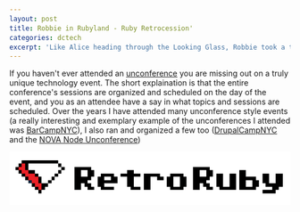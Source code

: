 ```yaml
---
layout: post
title: Robbie in Rubyland - Ruby Retrocession'
categories: dctech
excerpt: 'Like Alice heading through the Looking Glass, Robbie took a trip down to the Ruby Retrocession'
---
```


If you haven't ever attended an [unconference](https://en.wikipedia.org/wiki/Unconference) you are missing out on a truly unique technology event.  The short explaination is that the entire conference's sessions are organized and scheduled on the day of the event, and you as an attendee have a say in what topics and sessions are scheduled.  Over the years I have attended many unconference style events (a really interesting and exemplary example of the unconferences I attended was [BarCampNYC](https://twitter.com/barcampnyc)), I also ran and organized a few too ([DrupalCampNYC](http://www.drupalcamp.nyc/) and the [NOVA Node Unconference](http://www.meetup.com/Nova-Node/events/222312195/))
<section class="special"><a href="http://www.meetup.com/Arlington-Ruby/messages/78036354/"><img src="/images/retroruby.png" /></a></section>